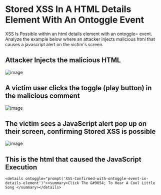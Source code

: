 <h1>Stored XSS In A HTML Details Element With An Ontoggle Event</h1>

XSS Is Possible within an html details element with an ontoggle= event. Analyze the example below where an attacker injects malicious html that causes a javascript alert on the victim's screen.

<h2>Attacker Injects the malicious HTML</h2>

![image](https://github.com/user-attachments/assets/a48cb7ae-943a-4428-a3c2-1976089cac63)

<h2>A victim user clicks the toggle (play button) in the malicious comment</h2>

![image](https://github.com/user-attachments/assets/cf97bd3c-5d42-49a9-aec6-2351e4c9d922)

<h2>The victim sees a JavaScript alert pop up on their screen, confirming Stored XSS is possible</h2>

![image](https://github.com/user-attachments/assets/28379a29-0abb-47c3-814b-bf078675656d)

<h2>This is the html that caused the JavaScript Execution</h2>

```
<details ontoggle="prompt('XSS-Confirmed-with-ontoggle-event-in-details-element')"><summary>Click The &#9654; To Hear A Cool Little Song </summary></details>
```
